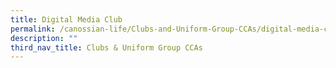 ```yaml
---
title: Digital Media Club
permalink: /canossian-life/Clubs-and-Uniform-Group-CCAs/digital-media-club/
description: ""
third_nav_title: Clubs & Uniform Group CCAs
---
```

